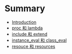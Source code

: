 # Summary

* [Introduction](README.md)
* [proc 和 lambda](proc--lambda.md)
* [include 和 extend](include--extend.md)
* [instance_eval 和 class_eval](instanceeval--classeval.md)
* [resouce 和 resources]()

